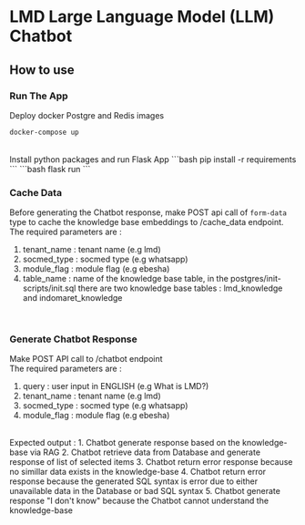 # LMD Large Language Model (LLM) Chatbot
## How to use 
### Run The App
Deploy docker Postgre and Redis images
```bash
docker-compose up
```
<br>
Install python packages and run Flask App
```bash
pip install -r requirements
```
```bash
flask run
```
<br>

### Cache Data
Before generating the Chatbot response, make POST api call of `form-data` type to cache the knowledge base embeddings to /cache_data endpoint. <br>
The required parameters are :
1. tenant_name : tenant name (e.g lmd)
2. socmed_type : socmed type (e.g whatsapp)
3. module_flag : module flag (e.g ebesha)
4. table_name : name of the knowledge base table, in the postgres/init-scripts/init.sql there are two knowledge base tables : lmd_knowledge and indomaret_knowledge 
<br>

### Generate Chatbot Response
Make POST API call to /chatbot endpoint <br>
The required parameters are :
1. query : user input in ENGLISH (e.g What is LMD?)
2. tenant_name : tenant name (e.g lmd)
3. socmed_type : socmed type (e.g whatsapp)
4. module_flag : module flag (e.g ebesha)
<br>
Expected output :
1. Chatbot generate response based on the knowledge-base via RAG 
2. Chatbot retrieve data from Database and generate response of list of selected items
3. Chatbot return error response because no simillar data exists in the knowledge-base
4. Chatbot return error response because the generated SQL syntax is error due to either unavailable data in the Database or bad SQL syntax
5. Chatbot generate response "I don't know" because the Chatbot cannot understand the knowledge-base




